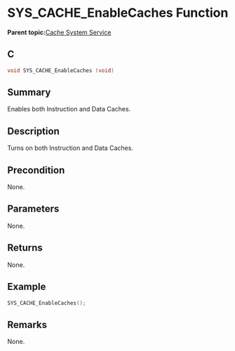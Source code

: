 # SYS\_CACHE\_EnableCaches Function

**Parent topic:**[Cache System Service](GUID-4522BF0A-636F-448D-B87F-2342F8CBEB00.md)

## C

```c
void SYS_CACHE_EnableCaches (void)
```

## Summary

Enables both Instruction and Data Caches.

## Description

Turns on both Instruction and Data Caches.

## Precondition

None.

## Parameters

None.

## Returns

None.

## Example

```c
SYS_CACHE_EnableCaches();
```

## Remarks

None.

